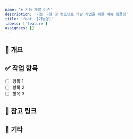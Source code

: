 ```yaml
---
name: '❄️ 기능 개발 이슈'
description: '기능 구현 및 컴포넌트 개발 작업을 위한 이슈 템플릿'
title: 'feat: [기능명]'
labels: ['feature']
assignees: []
---
```


## 📌 개요

<!-- 어떤 기능인지 간단히 설명해주세요 -->

## ✅ 작업 항목

- [ ] 항목 1
- [ ] 항목 2
- [ ] 항목 3

## 🔗 참고 링크

<!-- 관련 디자인, 문서, 이슈 등이 있다면 작성해주세요 -->

## 💬 기타

<!-- 특이사항, 구현 시 유의점 등 추가적으로 기록하고 싶은 내용을 작성해주세요 -->
